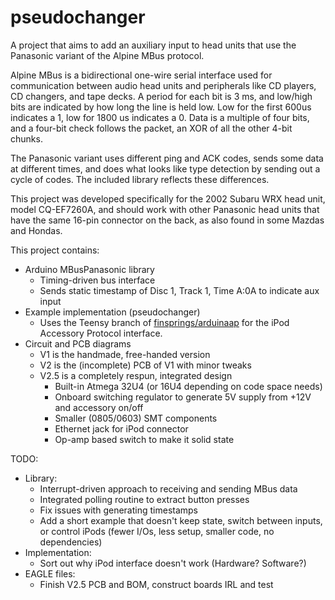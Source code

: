 pseudochanger
=============
A project that aims to add an auxiliary input to head units that use the Panasonic variant of the Alpine MBus protocol.

Alpine MBus is a bidirectional one-wire serial interface used for communication between audio head units and peripherals like CD players, CD changers, and tape decks. A period for each bit is 3 ms, and low/high bits are indicated by how long the line is held low. Low for the first 600us indicates a 1, low for 1800 us indicates a 0. Data is a multiple of four bits, and a four-bit check follows the packet, an XOR of all the other 4-bit chunks.

The Panasonic variant uses different ping and ACK codes, sends some data at different times, and does what looks like type detection by sending out a cycle of codes. The included library reflects these differences.

This project was developed specifically for the 2002 Subaru WRX head unit, model CQ-EF7260A, and should work with other Panasonic head units that have the same 16-pin connector on the back, as also found in some Mazdas and Hondas.

This project contains:
 - Arduino MBusPanasonic library
   - Timing-driven bus interface
   - Sends static timestamp of Disc 1, Track 1, Time A:0A to indicate aux input 
 - Example implementation (pseudochanger)
   - Uses the Teensy branch of [finsprings/arduinaap](https://github.com/finsprings/arduinaap/tree/teensy) for the iPod Accessory Protocol interface.
 - Circuit and PCB diagrams
   - V1 is the handmade, free-handed version
   - V2 is the (incomplete) PCB of V1 with minor tweaks
   - V2.5 is a completely respun, integrated design
     - Built-in Atmega 32U4 (or 16U4 depending on code space needs)
     - Onboard switching regulator to generate 5V supply from +12V and accessory on/off
     - Smaller (0805/0603) SMT components
     - Ethernet jack for iPod connector
     - Op-amp based switch to make it solid state

TODO: 
 - Library:
   - Interrupt-driven approach to receiving and sending MBus data
   - Integrated polling routine to extract button presses
   - Fix issues with generating timestamps
   - Add a short example that doesn't keep state, switch between inputs, or control iPods (fewer I/Os, less setup, smaller code, no dependencies)
 - Implementation: 
   - Sort out why iPod interface doesn't work (Hardware? Software?)
 - EAGLE files:
   - Finish V2.5 PCB and BOM, construct boards IRL and test
